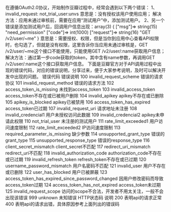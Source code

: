 在遵循OAuth2.0协议，开始制作豆瓣过程中，经常会遇到以下两个错误：
1、invalid_request: not_trial_user:unvs
意思是：没有授权该用户使用应用；
解决方法：应用未通过审核前，需要在应用“测试用户”中，添加测试用户。
2、另一个错误是添加测试用户后，回调用户信息出现：array(3) { ["msg"]=> string(15) "need_permission" ["code"]=> int(1000) ["request"]=> string(16) "GET /v2/user/~me" }
意思是：需要授权、权限，但是当你到应用中心查看API权限时，也勾选了，但就是没有权限，这里告诉你当应用未通过审核是，GET /v2/user/~me这个接口不能使用，只能使用GET /v2/user/:name获取用户信息；
解决方法：通过第一步code获取的token，其中含有name参数，再调用GET /v2/user/:name这个接口获取用户信息。
下面是豆瓣官方对于API调用过程中出现的错误代码，对应的错误说明，分享过来，便于大家参考说明，及时可以解决开发中出现的问题。
错误代码	错误说明
100	invalid_request_scheme 错误的请求协议
101	invalid_request_method 错误的请求方法
102	access_token_is_missing 未找到access_token
103	invalid_access_token access_token不存在或已被用户删除
104	invalid_apikey apikey不存在或已删除
105	apikey_is_blocked apikey已被禁用
106	access_token_has_expired access_token已过期
107	invalid_request_uri 请求地址未注册
108	invalid_credencial1 用户未授权访问此数据
109	invalid_credencial2 apikey未申请此权限
110	not_trial_user 未注册的测试用户
111	rate_limit_exceeded1 用户访问速度限制
112	rate_limit_exceeded2 IP访问速度限制
113	required_parameter_is_missing 缺少参数
114	unsupported_grant_type 错误的grant_type
115	unsupported_response_type 错误的response_type
116	client_secret_mismatch client_secret不匹配
117	redirect_uri_mismatch redirect_uri不匹配
118	invalid_authorization_code authorization_code不存在或已过期
119	invalid_refresh_token refresh_token不存在或已过期
120	username_password_mismatch 用户名密码不匹配
121	invalid_user 用户不存在或已删除
122	user_has_blocked 用户已被屏蔽
123	access_token_has_expired_since_password_changed 因用户修改密码而导致access_token过期
124	access_token_has_not_expired access_token未过期
125	invalid_request_scope 访问的scope不合法，开发者不用太关注，一般不会出现该错误
999	unknown 未知错误
HTTP状态码	说明
200	表明api的请求正常
400	表明api的请求出错，具体原因参考上面列出的错误码